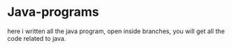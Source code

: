 # Java-programs
here i written all the java program, open inside branches, you will get all the code related to java.
